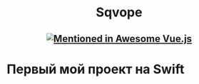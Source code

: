 <h1 align="center">Sqvope</h1>
<h2 align="center">

[![Mentioned in Awesome Vue.js](https://awesome.re/mentioned-badge.svg)](https://github.com/vuejs/awesome-vue)

</h2>

<h1>Первый мой проект на Swift</h1>

